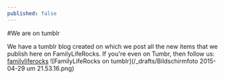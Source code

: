 ```yaml
---
published: false
---
```


#We are on tumblr

We have a tumblr blog created on which we post all the new items that we publish here on FamilyLifeRocks. If you're even on Tumbr, then follow us: [familyliferocks](http://familyliferocks.tumblr.com/ "parenting blog")
![FamilyLifeRocks on tumblr](/_drafts/Bildschirmfoto 2015-04-29 um 21.53.16.png)
